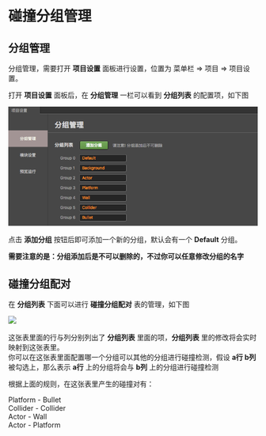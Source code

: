 # 碰撞分组管理

## 分组管理

分组管理，需要打开 **项目设置** 面板进行设置，位置为 菜单栏 => 项目 => 项目设置。

打开 **项目设置** 面板后，在 **分组管理** 一栏可以看到 **分组列表** 的配置项，如下图   

<a href="collision-group/group-manager.png"><img src="collision-group/group-manager.png"></a>

点击 **添加分组** 按钮后即可添加一个新的分组，默认会有一个 **Default** 分组。

**需要注意的是：分组添加后是不可以删除的，不过你可以任意修改分组的名字**

## 碰撞分组配对

在 **分组列表** 下面可以进行 **碰撞分组配对** 表的管理，如下图

<a href="collision-group/collision-group.png"><img src="collision-group/collision-group.png"></a>

这张表里面的行与列分别列出了 **分组列表** 里面的项，**分组列表** 里的修改将会实时映射到这张表里。   
你可以在这张表里面配置哪一个分组可以其他的分组进行碰撞检测，假设 **a行 b列** 被勾选上，那么表示 **a行** 上的分组将会与 **b列** 上的分组进行碰撞检测

根据上面的规则，在这张表里产生的碰撞对有： 

Platform - Bullet   
Collider - Collider   
Actor - Wall   
Actor - Platform   
